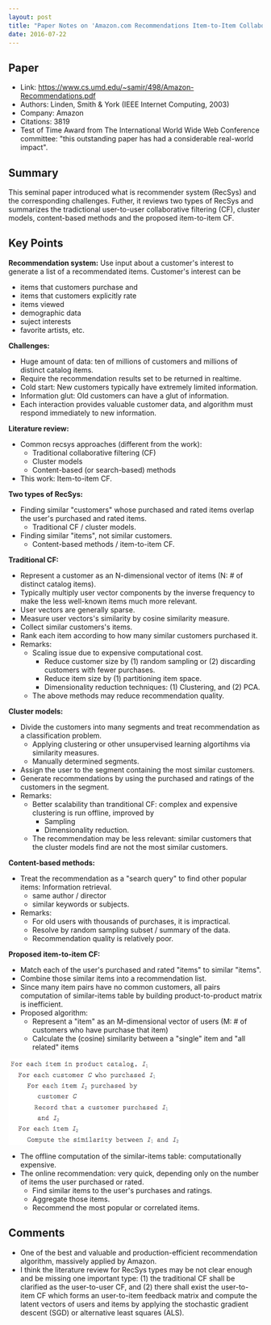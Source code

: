```yaml
---
layout: post
title: "Paper Notes on 'Amazon.com Recommendations Item-to-Item Collaborative Filtering'"
date: 2016-07-22
---
```


## Paper

- Link: https://www.cs.umd.edu/~samir/498/Amazon-Recommendations.pdf
- Authors: Linden, Smith & York (IEEE Internet Computing, 2003)
- Company: Amazon
- Citations: 3819
- Test of Time Award from The International World Wide Web Conference committee: "this outstanding paper has had a considerable real-world impact".

## Summary

This seminal paper introduced what is recommender system (RecSys) and the corresponding challenges. Futher, it reviews two types of RecSys and summarizes the tradictional user-to-user collaborative filtering (CF), cluster models, content-based methods and the proposed item-to-item CF.

## Key Points

**Recommendation system:** Use input about a customer's interest to generate a list of a recommendated items. Customer's interest can be

- items that customers purchase and 
- items that customers explicitly rate
- items viewed
- demographic data
- suject interests
- favorite artists, etc.

**Challenges:**

- Huge amount of data: ten of millions of customers and millions of distinct catalog items.
- Require the recommendation results set to be returned in realtime.
- Cold start: New customers typically have extremely limited information.
- Information glut: Old customers can have a glut of information.
- Each interaction provides valuable customer data, and algorithm must respond immediately to new information.

**Literature review:**

- Common recsys approaches (different from the work):
  * Traditional collaborative filtering (CF)
  * Cluster models
  * Content-based (or search-based) methods
- This work: Item-to-item CF.

**Two types of RecSys:**

- Finding similar "customers" whose purchased and rated items overlap the user's purchased and rated items.
  * Traditional CF / cluster models.
- Finding similar "items", not similar customers.
  * Content-based methods / item-to-item CF.

**Traditional CF:**

- Represent a customer as an N-dimensional vector of items (N: # of distinct catalog items).
- Typically multiply user vector components by the inverse frequency to make the less well-known items much more relevant.
- User vectors are generally sparse.
- Measure user vectors's similarity by cosine similarity measure.
- Collect similar customers's items.
- Rank each item according to how many similar customers purchased it.
- Remarks:
  * Scaling issue due to expensive computational cost.
    - Reduce customer size by (1) random sampling or (2) discarding customers with fewer purchases.
    - Reduce item size by (1) partitioning item space.
    - Dimensionality reduction techniques: (1) Clustering, and (2) PCA.
  * The above methods may reduce recommendation quality.

**Cluster models:**

- Divide the customers into many segments and treat recommendation as a classification problem.
  * Applying clustering or other unsupervised learning algortihms via similarity measures.
  * Manually determined segments.
- Assign the user to the segment containing the most similar customers.
- Generate recommendations by using the purchased and ratings of the customers in the segment.
- Remarks:
  * Better scalability than tranditional CF: complex and expensive clustering is run offline, improved by
    - Sampling
    - Dimensionality reduction.
  * The recommendation may be less relevant: similar customers that the cluster models find are not the most similar customers.

**Content-based methods:**

- Treat the recommendation as a "search query" to find other popular items: Information retrieval.
  * same author / director
  * similar keywords or subjects.
- Remarks:
  * For old users with thousands of purchases, it is impractical.
  * Resolve by random sampling subset / summary of the data.
  * Recommendation quality is relatively poor.

**Proposed item-to-item CF:**

- Match each of the user's purchased and rated "items" to similar "items".
- Combine those similar items into a recommendation list.
- Since many item pairs have no common customers, all pairs computation of similar-items table by building product-to-product matrix is inefficient.
- Proposed algorithm: 
  * Represent a "item" as an M-dimensional vector of users (M: # of customers who have purchase that item)
  * Calculate the (cosine) similarity between a "single" item and "all related" items

<div class="imgcap">
<img src="/images/amazon_item2itemCF_algo.png" align="middle">
</div>

- The offline computation of the similar-items table: computationally expensive.
- The online recommendation: very quick, depending only on the number of items the user purchased or rated.
  * Find similar items to the user's purchases and ratings.
  * Aggregate those items.
  * Recommend the most popular or correlated items.

## Comments

- One of the best and valuable and production-efficient recommendation algorithm, massively applied by Amazon.
- I think the literature review for RecSys types may be not clear enough and be missing one important type: (1) the traditional CF shall be clarified as the user-to-user CF, and (2) there shall exist the user-to-item CF which forms an user-to-item feedback matrix and compute the latent vectors of users and items by applying the stochastic gradient descent (SGD) or alternative least squares (ALS).

